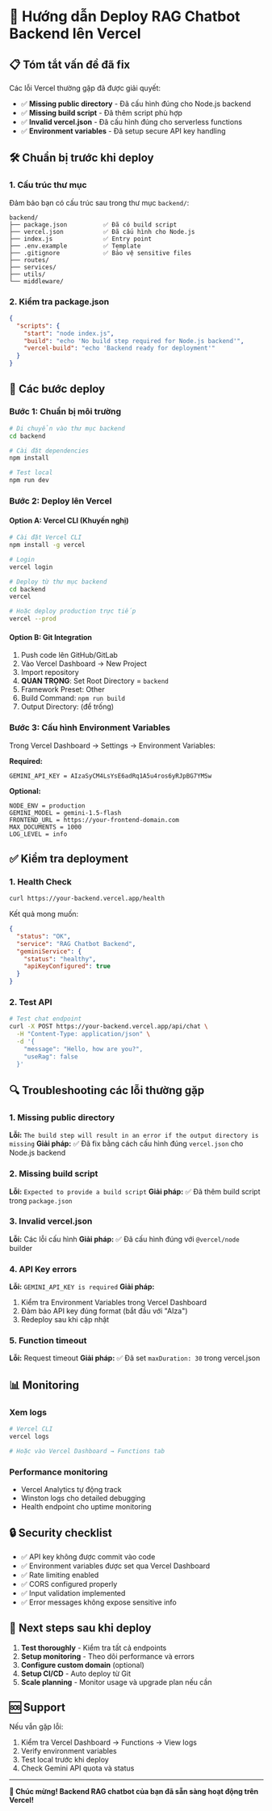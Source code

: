 # 🚀 Hướng dẫn Deploy RAG Chatbot Backend lên Vercel

## 📋 Tóm tắt vấn đề đã fix

Các lỗi Vercel thường gặp đã được giải quyết:
- ✅ **Missing public directory** - Đã cấu hình đúng cho Node.js backend
- ✅ **Missing build script** - Đã thêm script phù hợp
- ✅ **Invalid vercel.json** - Đã cấu hình đúng cho serverless functions
- ✅ **Environment variables** - Đã setup secure API key handling

## 🛠️ Chuẩn bị trước khi deploy

### 1. Cấu trúc thư mục
Đảm bảo bạn có cấu trúc sau trong thư mục `backend/`:
```
backend/
├── package.json          ✅ Đã có build script
├── vercel.json           ✅ Đã cấu hình cho Node.js
├── index.js              ✅ Entry point
├── .env.example          ✅ Template
├── .gitignore            ✅ Bảo vệ sensitive files
├── routes/
├── services/
├── utils/
└── middleware/
```

### 2. Kiểm tra package.json
```json
{
  "scripts": {
    "start": "node index.js",
    "build": "echo 'No build step required for Node.js backend'",
    "vercel-build": "echo 'Backend ready for deployment'"
  }
}
```

## 🔧 Các bước deploy

### Bước 1: Chuẩn bị môi trường
```bash
# Di chuyển vào thư mục backend
cd backend

# Cài đặt dependencies
npm install

# Test local
npm run dev
```

### Bước 2: Deploy lên Vercel

#### Option A: Vercel CLI (Khuyến nghị)
```bash
# Cài đặt Vercel CLI
npm install -g vercel

# Login
vercel login

# Deploy từ thư mục backend
cd backend
vercel

# Hoặc deploy production trực tiếp
vercel --prod
```

#### Option B: Git Integration
1. Push code lên GitHub/GitLab
2. Vào Vercel Dashboard → New Project
3. Import repository
4. **QUAN TRỌNG**: Set Root Directory = `backend`
5. Framework Preset: Other
6. Build Command: `npm run build`
7. Output Directory: (để trống)

### Bước 3: Cấu hình Environment Variables
Trong Vercel Dashboard → Settings → Environment Variables:

**Required:**
```
GEMINI_API_KEY = AIzaSyCM4LsYsE6adRq1A5u4ros6yRJpBG7YMSw
```

**Optional:**
```
NODE_ENV = production
GEMINI_MODEL = gemini-1.5-flash
FRONTEND_URL = https://your-frontend-domain.com
MAX_DOCUMENTS = 1000
LOG_LEVEL = info
```

## ✅ Kiểm tra deployment

### 1. Health Check
```bash
curl https://your-backend.vercel.app/health
```

Kết quả mong muốn:
```json
{
  "status": "OK",
  "service": "RAG Chatbot Backend",
  "geminiService": {
    "status": "healthy",
    "apiKeyConfigured": true
  }
}
```

### 2. Test API
```bash
# Test chat endpoint
curl -X POST https://your-backend.vercel.app/api/chat \
  -H "Content-Type: application/json" \
  -d '{
    "message": "Hello, how are you?",
    "useRag": false
  }'
```

## 🔍 Troubleshooting các lỗi thường gặp

### 1. Missing public directory
**Lỗi:** `The build step will result in an error if the output directory is missing`
**Giải pháp:** ✅ Đã fix bằng cách cấu hình đúng `vercel.json` cho Node.js backend

### 2. Missing build script  
**Lỗi:** `Expected to provide a build script`
**Giải pháp:** ✅ Đã thêm build script trong `package.json`

### 3. Invalid vercel.json
**Lỗi:** Các lỗi cấu hình
**Giải pháp:** ✅ Đã cấu hình đúng với `@vercel/node` builder

### 4. API Key errors
**Lỗi:** `GEMINI_API_KEY is required`
**Giải pháp:** 
1. Kiểm tra Environment Variables trong Vercel Dashboard
2. Đảm bảo API key đúng format (bắt đầu với "AIza")
3. Redeploy sau khi cập nhật

### 5. Function timeout
**Lỗi:** Request timeout
**Giải pháp:** ✅ Đã set `maxDuration: 30` trong vercel.json

## 📊 Monitoring

### Xem logs
```bash
# Vercel CLI
vercel logs

# Hoặc vào Vercel Dashboard → Functions tab
```

### Performance monitoring
- Vercel Analytics tự động track
- Winston logs cho detailed debugging
- Health endpoint cho uptime monitoring

## 🔒 Security checklist

- ✅ API key không được commit vào code
- ✅ Environment variables được set qua Vercel Dashboard
- ✅ Rate limiting enabled
- ✅ CORS configured properly
- ✅ Input validation implemented
- ✅ Error messages không expose sensitive info

## 📝 Next steps sau khi deploy

1. **Test thoroughly** - Kiểm tra tất cả endpoints
2. **Setup monitoring** - Theo dõi performance và errors
3. **Configure custom domain** (optional)
4. **Setup CI/CD** - Auto deploy từ Git
5. **Scale planning** - Monitor usage và upgrade plan nếu cần

## 🆘 Support

Nếu vẫn gặp lỗi:
1. Kiểm tra Vercel Dashboard → Functions → View logs
2. Verify environment variables
3. Test local trước khi deploy
4. Check Gemini API quota và status

---

**🎉 Chúc mừng! Backend RAG chatbot của bạn đã sẵn sàng hoạt động trên Vercel!**